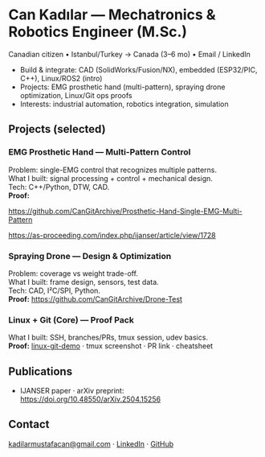 # Can Kadılar — Mechatronics & Robotics Engineer (M.Sc.)
Canadian citizen • Istanbul/Turkey → Canada (3–6 mo) • Email / LinkedIn

- Build & integrate: CAD (SolidWorks/Fusion/NX), embedded (ESP32/PIC, C++), Linux/ROS2 (intro)
- Projects: EMG prosthetic hand (multi-pattern), spraying drone optimization, Linux/Git ops proofs
- Interests: industrial automation, robotics integration, simulation

## Projects (selected)
### EMG Prosthetic Hand — Multi-Pattern Control
Problem: single-EMG control that recognizes multiple patterns.  
What I built: signal processing + control + mechanical design.  
Tech: C++/Python, DTW, CAD.  
**Proof:**

https://github.com/CanGitArchive/Prosthetic-Hand-Single-EMG-Multi-Pattern

https://as-proceeding.com/index.php/ijanser/article/view/1728

### Spraying Drone — Design & Optimization
Problem: coverage vs weight trade-off.  
What I built: frame design, sensors, test data.  
Tech: CAD, I²C/SPI, Python.  
**Proof:**
https://github.com/CanGitArchive/Drone-Test

### Linux + Git (Core) — Proof Pack
What I built: SSH, branches/PRs, tmux session, udev basics.  
**Proof:** [linux-git-demo](...) · tmux screenshot · PR link · cheatsheet

## Publications
- IJANSER paper · arXiv preprint:
https://doi.org/10.48550/arXiv.2504.15256 

## Contact
kadilarmustafacan@gmail.com · [LinkedIn](https://www.linkedin.com/in/can-kadilar/) · [GitHub](https://github.com/CanGitArchive/Portfolio/tree/main)

